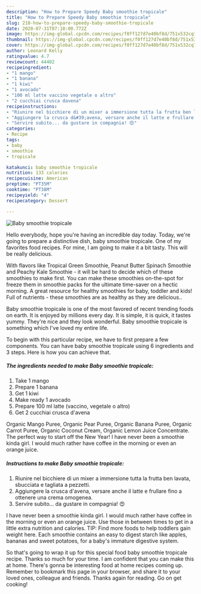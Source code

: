 ```yaml
---
description: "How to Prepare Speedy Baby smoothie tropicale"
title: "How to Prepare Speedy Baby smoothie tropicale"
slug: 210-how-to-prepare-speedy-baby-smoothie-tropicale
date: 2020-07-31T07:10:00.772Z
image: https://img-global.cpcdn.com/recipes/f0ff127d7e40bf8d/751x532cq70/baby-smoothie-tropicale-recipe-main-photo.jpg
thumbnail: https://img-global.cpcdn.com/recipes/f0ff127d7e40bf8d/751x532cq70/baby-smoothie-tropicale-recipe-main-photo.jpg
cover: https://img-global.cpcdn.com/recipes/f0ff127d7e40bf8d/751x532cq70/baby-smoothie-tropicale-recipe-main-photo.jpg
author: Leonard Kelly
ratingvalue: 4.7
reviewcount: 44402
recipeingredient:
- "1 mango"
- "1 banana"
- "1 kiwi"
- "1 avocado"
- "100 ml latte vaccino vegetale o altro"
- "2 cucchiai crusca davena"
recipeinstructions:
- "Riunire nel bicchiere di un mixer a immersione tutta la frutta ben lavata, sbucciata e tagliata a pezzetti."
- "Aggiungere la crusca d&#39;avena, versare anche il latte e frullare fino a ottenere una crema omogenea."
- "Servire subito... da gustare in compagnia! 😍"
categories:
- Recipe
tags:
- baby
- smoothie
- tropicale

katakunci: baby smoothie tropicale 
nutrition: 133 calories
recipecuisine: American
preptime: "PT35M"
cooktime: "PT38M"
recipeyield: "4"
recipecategory: Dessert

---
```



![Baby smoothie tropicale](https://img-global.cpcdn.com/recipes/f0ff127d7e40bf8d/751x532cq70/baby-smoothie-tropicale-recipe-main-photo.jpg)

Hello everybody, hope you're having an incredible day today. Today, we're going to prepare a distinctive dish, baby smoothie tropicale. One of my favorites food recipes. For mine, I am going to make it a bit tasty. This will be really delicious.

With flavors like Tropical Green Smoothie, Peanut Butter Spinach Smoothie and Peachy Kale Smoothie - it will be hard to decide which of these smoothies to make first. You can make these smoothies on-the-spot for freeze them in smoothie packs for the ultimate time-saver on a hectic morning. A great resource for healthy smoothies for baby, toddler and kids! Full of nutrients - these smoothies are as healthy as they are delicious..

Baby smoothie tropicale is one of the most favored of recent trending foods on earth. It is enjoyed by millions every day. It is simple, it is quick, it tastes yummy. They're nice and they look wonderful. Baby smoothie tropicale is something which I've loved my entire life.


To begin with this particular recipe, we have to first prepare a few components. You can have baby smoothie tropicale using 6 ingredients and 3 steps. Here is how you can achieve that.

<!--inarticleads1-->

##### The ingredients needed to make Baby smoothie tropicale:

1. Take 1 mango
1. Prepare 1 banana
1. Get 1 kiwi
1. Make ready 1 avocado
1. Prepare 100 ml latte (vaccino, vegetale o altro)
1. Get 2 cucchiai crusca d&#39;avena


Organic Mango Puree, Organic Pear Puree, Organic Banana Puree, Organic Carrot Puree, Organic Coconut Cream, Organic Lemon Juice Concentrate. The perfect way to start off the New Year! I have never been a smoothie kinda girl. I would much rather have coffee in the morning or even an orange juice. 

<!--inarticleads2-->

##### Instructions to make Baby smoothie tropicale:

1. Riunire nel bicchiere di un mixer a immersione tutta la frutta ben lavata, sbucciata e tagliata a pezzetti.
1. Aggiungere la crusca d&#39;avena, versare anche il latte e frullare fino a ottenere una crema omogenea.
1. Servire subito... da gustare in compagnia! 😍


I have never been a smoothie kinda girl. I would much rather have coffee in the morning or even an orange juice. Use those in between times to get in a little extra nutrition and calories. TIP: Find more foods to help toddlers gain weight here. Each smoothie contains an easy to digest starch like apples, bananas and sweet potatoes, for a baby&#39;s immature digestive system. 

So that's going to wrap it up for this special food baby smoothie tropicale recipe. Thanks so much for your time. I am confident that you can make this at home. There's gonna be interesting food at home recipes coming up. Remember to bookmark this page in your browser, and share it to your loved ones, colleague and friends. Thanks again for reading. Go on get cooking!
